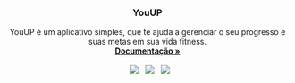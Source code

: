 <br />
<br/>
<p align="center" id="nome-do-projeto">
  <h3 align="center">YouUP</h3>
  <p align="center">
    YouUP é um aplicativo simples, que te ajuda a gerenciar o seu progresso e suas metas em sua vida fitness.
    <br />
    <a href="https://github.com/gabrielpereiraa/basic-login"><strong>Documentação »</strong></a>
    <br />
    <br />
    &nbsp
    <img src="https://img.shields.io/badge/Node.js-43853D?style=for-the-badge&logo=node.js&logoColor=white" />
    &nbsp
    <img src="https://img.shields.io/badge/MongoDB-4EA94B?style=for-the-badge&logo=mongodb&logoColor=white" />
    &nbsp
    <img src="https://img.shields.io/badge/Express.js-404D59?style=for-the-badge" />
  </p>
</p>
<br/>
<br/>